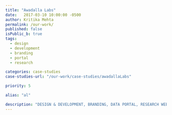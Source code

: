 ```yaml
---
title: "Awadalla Labs"
date:   2017-03-10 10:00:00 -0500
author: Kritika Mehta
permalink: /our-work/
published: false
isPublic_b: true
tags:
  - design
  - development
  - branding
  - portal
  - research

categories: case-studies
case-studies-url: "/our-work/case-studies/awadallaLabs"

priority: 5

alias: "al"

description: "DESIGN & DEVELOPMENT, BRANDING, DATA PORTAL, RESEARCH WEBSITE"
---
```

